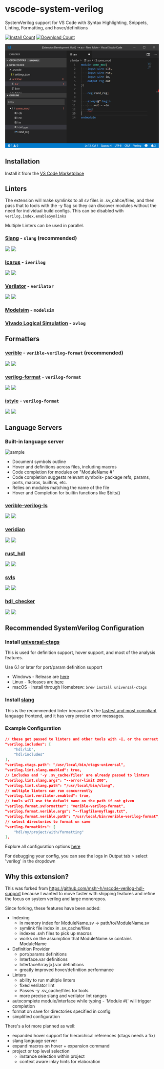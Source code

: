 # vscode-system-verilog

SystemVerilog support for VS Code with Syntax Highlighting, Snippets, Linting, Formatting, and hover/definitions

[![Install Count](https://img.shields.io/visual-studio-marketplace/i/AndrewNolte.vscode-system-verilog)](https://marketplace.visualstudio.com/items?itemName=AndrewNolte.vscode-system-verilog)
[![Download Count](https://img.shields.io/visual-studio-marketplace/d/AndrewNolte.vscode-system-verilog.png)](https://marketplace.visualstudio.com/items?itemName=AndrewNolte.vscode-system-verilog)

![sample](images/sample.gif)

## Installation

Install it from the [VS Code Marketplace](https://marketplace.visualstudio.com/items/AndrewNolte.vscode-system-verilog)

## Linters
  The extension will make symlinks to all sv files in .sv_cahce/files, and then pass that to tools with the -y flag so they can discover modules without the need for individual build configs. This can be disabled with `verilog.index.enableSymlinks`

  Multiple Linters can be used in parallel.
### [Slang](https://github.com/MikePopoloski/slang) - `slang` (recommended)
![](https://img.shields.io/github/stars/MikePopoloski/slang?style=flat) 
![](https://img.shields.io/github/commit-activity/t/MikePopoloski/slang?label=commits)

### [Icarus](https://github.com/steveicarus/iverilog) - `iverilog`
![](https://img.shields.io/github/stars/steveicarus/iverilog?style=flat) 
![](https://img.shields.io/github/commit-activity/t/steveicarus/iverilog?label=commits)

### [Verilator](https://github.com/verilator/verilator) - `verilator`
![](https://img.shields.io/github/stars/verilator/verilator?style=flat) 
![](https://img.shields.io/github/commit-activity/t/verilator/verilator?label=commits)

### [Modelsim](https://eda.sw.siemens.com/en-US/ic/modelsim/) - `modelsim`
### [Vivado Logical Simulation](https://www.xilinx.com/products/design-tools/vivado.html) - `xvlog` 

## Formatters

### [verible](https://github.com/chipsalliance/verible) - `verible-verilog-format` (recommended)
![](https://img.shields.io/github/stars/chipsalliance/verible?style=flat) 
![](https://img.shields.io/github/commit-activity/t/chipsalliance/verible?label=commits)

### [verilog-format](https://github.com/ericsonj/verilog-format) - `verilog-format`
![](https://img.shields.io/github/stars/ericsonj/verilog-format?style=flat) 
![](https://img.shields.io/github/commit-activity/t/ericsonj/verilog-format?label=commits)
### [istyle](https://github.com/thomasrussellmurphy/istyle-verilog-formatter) - `verilog-format` 
![](https://img.shields.io/github/stars/thomasrussellmurphy/istyle-verilog-formatter?style=flat) 
![](https://img.shields.io/github/commit-activity/t/thomasrussellmurphy/istyle-verilog-formatter?label=commits)


## Language Servers

###  Built-in language server

![sample](images/completion.gif)

- Document symbols outline
- Hover and definitions across files, including macros
- Code completion for modules on "ModuleName #"
- Code completion suggests relevant symbols- package refs, params, ports, macros, builtins, etc.
- Relies on modules matching the name of the file
- Hover and Completion for builtin functions like $bits()

### [verible-verilog-ls](https://github.com/chipsalliance/verible?label=verible-verilog-ls)
![](https://img.shields.io/github/stars/chipsalliance/verible?style=flat) 
![](https://img.shields.io/github/commit-activity/t/chipsalliance/verible?label=commits)

### [veridian](https://github.com/vivekmalneedi/veridian)
![](https://img.shields.io/github/stars/vivekmalneedi/veridian?style=flat) 
![](https://img.shields.io/github/commit-activity/t/vivekmalneedi/veridian?label=commits)

### [rust_hdl](https://github.com/VHDL-LS/rust_hdl)
![](https://img.shields.io/github/stars/VHDL-LS/rust_hdl?style=flat) 
![](https://img.shields.io/github/commit-activity/t/VHDL-LS/rust_hdl?label=commits)

### [svls](https://github.com/dalance/svls)
![](https://img.shields.io/github/stars/dalance/svls?style=flat) 
![](https://img.shields.io/github/commit-activity/t/dalance/svls?label=commits)

### [hdl_checker](https://github.com/suoto/hdl_checker)
![](https://img.shields.io/github/stars/suoto/hdl_checker?style=flat) 
![](https://img.shields.io/github/commit-activity/t/suoto/hdl_checker?label=commits)


## Recommended SystemVerilog Configuration

### Install [universal-ctags](https://github.com/universal-ctags/ctags)

This is used for definition support, hover support, and most of the analysis features.

Use 6.1 or later for port/param definition support

- Windows - Release are [here](https://github.com/universal-ctags/ctags-win32/releases)
- Linux - Releases are [here](https://github.com/universal-ctags/ctags/releases/)
- macOS - Install through Homebrew: ```brew install universal-ctags```

### Install [slang](https://github.com/MikePopoloski/slang)




This is the recommended linter because it's the [fastest and most compliant](https://github.com/MikePopoloski/slang?tab=readme-ov-file#:~:text=slang%20is%20the%20fastest%20and%20most%20compliant%20SystemVerilog%20frontend%20(according%20to%20the%20open%20source%20chipsalliance%20test%20suite).) language frontend, and it has very precise error messages.

### Example Configuration

```json
// these get passed to linters and other tools with -I, or the correct format for that tool
"verilog.includes": [
    "hdl/lib",
    "hdl/includes"
],
"verilog.ctags.path": "/usr/local/bin/ctags-universal",
"verilog.lint.slang.enabled": true,
// includes and '-y .sv_cache/files' are already passed to linters
"verilog.lint.slang.args": "--error-limit 200",
"verilog.lint.slang.path": "/usr/local/bin/slang",
// multiple linters can run concurrently
"verilog.lint.verilator.enabled": true,
// tools will use the default name on the path if not given
"verilog.format.svFormatter": "verible-verilog-format",
"verilog.format.verible.args": "--flagfile=myflags.txt",
"verilog.format.verible.path": "/usr/local/bin/verible-verilog-format",
// select directories to format on save
"verilog.formatDirs": [
    "hdl/my/project/with/formatting"
],
```

Explore all configuration options [here](CONFIG.md)

For debugging your config, you can see the logs in Output tab > select 'verilog' in the dropdown


## Why this extension?

This was forked from https://github.com/mshr-h/vscode-verilog-hdl-support because I wanted to move faster with shipping features and refine the focus on system verilog and large monorepos.

Since forking, these features have been added:
- Indexing
  - in memory index for ModuleName.sv -> path/to/ModuleName.sv
  - symlink file index in .sv_cache/files
  - indexes .svh files to pick up macros
  - works on the assumption that ModuleName.sv contains ModuleName
- Definition Provider
  - port/params definitions
  - Interface.var definitions
  - InterfaceArray[x].var definitions
  - greatly improved hover/definition performance
- Linters
  - ability to run multiple linters
  - fixed verilator lint
  - Passes -y .sv_cache/files for tools 
  - more precise slang and verilator lint ranges
- autocomplete module/interface while typing - 'Module #(' will trigger completion
- format on save for directories specified in config
- simplified configuration

There's a lot more planned as well:
- expanded hover support for hierarchical references (ctags needs a fix)
- slang language server
- expand macros on hover + expansion command
- project or top level selection
  - instance selection within project
  - context aware inlay hints for elaboration

